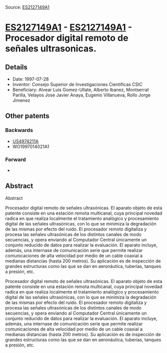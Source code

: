 Source: [ES2127149A1](https://patents.google.com/patent/ES2127149A1)

# [ES2127149A1](ES2127149A1.md) - [ES2127149A1](ES2127149A1.md) - Procesador digital remoto de señales ultrasonicas.

## Details

* Date: 1997-07-28
* Inventor: Consejo Superior de Investigaciones Cientificas CSIC
* Beneficiary: Alvear Luis Gomez-Ullate, Alberto Ibanez, Montserrat Parilla, Velayos Jose Javier Anaya, Eugenio Villanueva, Rollo Jorge Jimenez

## Other patents

### Backwards
 * [US4974211A](US4974211A.md)
 * WO1997014021A1
### Forward
 * 
## Abstract

Abstract

Procesador digital remoto de señales ultrasónicas. El aparato objeto de esta patente consiste en una estación remota multicanal, cuya principal novedad radica en que realiza localmente el tratamiento analógico y procesamiento digital de las señales ultrasónicas, con lo que se minimiza la degradación de las mismas por efecto del ruido. El procesador remoto digitaliza y procesa las señales ultrasónicas de los distintos canales de modo secuencias, y opera enviando al Computador Central únicamente un conjunto reducido de datos para realizar la evaluación. El aparato incluye, además, una internase de comunicación serie que permite realizar comunicaciones de alta velocidad por medio de un cable coaxial a medianas distancias (hasta 200 metros). Su aplicación es de inspección de grandes estructuras como las que se dan en aeronáutica, tuberías, tanques a presión, etc.



Procesador digital remoto de señales ultrasónicas. El aparato objeto de esta patente consiste en una estación remota multicanal, cuya principal novedad radica en que realiza localmente el tratamiento analógico y procesamiento digital de las señales ultrasónicas, con lo que se minimiza la degradación de las mismas por efecto del ruido. El procesador remoto digitaliza y procesa las señales ultrasónicas de los distintos canales de modo secuencias, y opera enviando al Computador Central únicamente un conjunto reducido de datos para realizar la evaluación. El aparato incluye, además, una internase de comunicación serie que permite realizar comunicaciones de alta velocidad por medio de un cable coaxial a medianas distancias (hasta 200 metros). Su aplicación es de inspección de grandes estructuras como las que se dan en aeronáutica, tuberías, tanques a presión, etc.